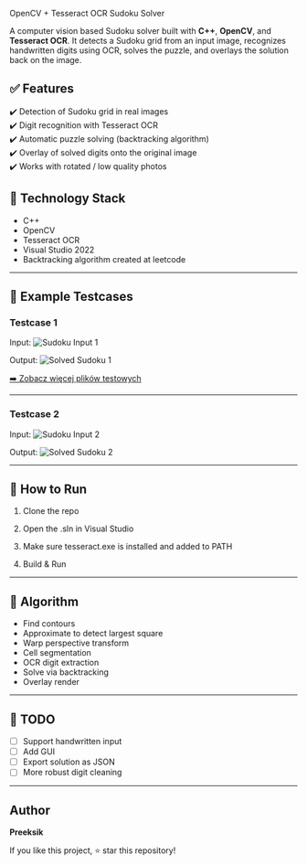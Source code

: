 OpenCV + Tesseract OCR Sudoku Solver

A computer vision based Sudoku solver built with **C++**, **OpenCV**, and **Tesseract OCR**.
It detects a Sudoku grid from an input image, recognizes handwritten digits using OCR,
solves the puzzle, and overlays the solution back on the image.

## ✅ Features

✔️ Detection of Sudoku grid in real images  
✔️ Digit recognition with Tesseract OCR  
✔️ Automatic puzzle solving (backtracking algorithm)  
✔️ Overlay of solved digits onto the original image  
✔️ Works with rotated / low quality photos  

## 🧠 Technology Stack

- C++
- OpenCV
- Tesseract OCR
- Visual Studio 2022
- Backtracking algorithm created at leetcode

---

## 🧩 Example Testcases

### Testcase 1
Input:
![Sudoku Input 1](testcase1/sudoku-1.jpg)

Output:
![Solved Sudoku 1](Testcases/testcase1/sudoku-solution-1.jpg)

[➡️ Zobacz więcej plików testowych](Testcases/testcase1)

---

### Testcase 2
Input:
![Sudoku Input 2](Testcases/testcase2/input.jpg)

Output:
![Solved Sudoku 2](Testcases/testcase2/output.jpg)

---

## 🚀 How to Run

1. Clone the repo

2. Open the .sln in Visual Studio

3. Make sure tesseract.exe is installed and added to PATH

4. Build & Run

---

## 🧩 Algorithm

- Find contours
- Approximate to detect largest square
- Warp perspective transform
- Cell segmentation
- OCR digit extraction
- Solve via backtracking
- Overlay render

---

## 📌 TODO

- [ ] Support handwritten input
- [ ] Add GUI
- [ ] Export solution as JSON
- [ ] More robust digit cleaning

---

## Author

**Preeksik**

If you like this project, ⭐ star this repository!

